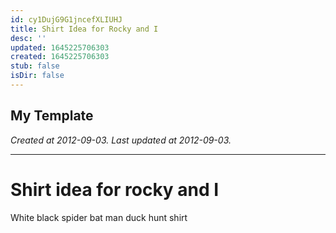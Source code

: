 ```yaml
---
id: cy1DujG9G1jncefXLIUHJ
title: Shirt Idea for Rocky and I
desc: ''
updated: 1645225706303
created: 1645225706303
stub: false
isDir: false
---
```

My Template
---

_Created at 2012-09-03._
_Last updated at 2012-09-03._




---

# Shirt idea for rocky and I


White black spider bat man duck hunt shirt

